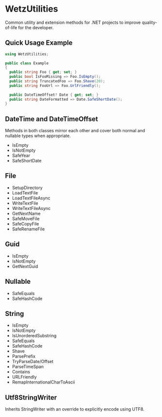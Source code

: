 # WetzUtilities
Common utility and extension methods for .NET projects to improve quality-of-life for the developer.

## Quick Usage Example
```c#
using WetzUtilities;
  
public class Example
{
  public string Foo { get; set; }
  public bool IsFooMissing => Foo.IsEmpty();
  public string TruncatedFoo => Foo.Shave(20);
  public string FooUrl => Foo.UrlFriendly();
  
  public DateTimeOffset? Date { get; set; }
  public string DateFormatted => Date.SafeShortDate();
}
```
## DateTime and DateTimeOffset
Methods in both classes mirror each other and cover both normal and nullable types when appropriate.
* IsEmpty
* IsNotEmpty
* SafeYear
* SafeShortDate

## File
* SetupDirectory
* LoadTextFile
* LoadTextFileAsync
* WriteTextFile
* WriteTextFileAsync
* GetNextName
* SafeMoveFile
* SafeCopyFile
* SafeRenameFile

## Guid
* IsEmpty
* IsNotEmpty
* GetNextGuid

## Nullable
* SafeEquals
* SafeHashCode

## String
* IsEmpty
* IsNotEmpty
* IsUnorderedSubstring
* SafeEquals
* SafeHashCode
* Shave
* ParsePrefix
* TryParseDate/Offset
* ParseTimeSpan
* Contains
* URLFriendly
* RemapInternationalCharToAscii

## Utf8StringWriter
Inherits StringWriter with an override to explicitly encode using UTF8.
